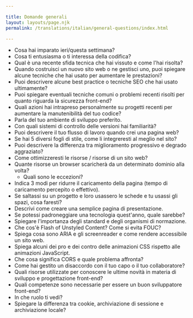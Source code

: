 ```yaml
---

title: Domande generali
layout: layouts/page.njk
permalink: /translations/italian/general-questions/index.html

---
```


*   Cosa hai imparato ieri/questa settimana?
*   Cosa ti entusiasma o ti interessa della codifica?
*   Qual è una recente sfida tecnica che hai vissuto e come l'hai risolta?
*   Quando costruisci un nuovo sito web o ne gestisci uno, puoi spiegare alcune tecniche che hai usato per aumentare le prestazioni?
*   Puoi descrivere alcune best practice o tecniche SEO che hai usato ultimamente?
*   Puoi spiegare eventuali tecniche comuni o problemi recenti risolti per quanto riguarda la sicurezza front-end?
*   Quali azioni hai intrapreso personalmente su progetti recenti per aumentare la manutenibilità del tuo codice?
*   Parla del tuo ambiente di sviluppo preferito.
*   Con quali sistemi di controllo delle versioni hai familiarità?
*   Puoi descrivere il tuo flusso di lavoro quando crei una pagina web?
*   Se hai 5 diversi fogli di stile, come li integreresti al meglio nel sito?
*   Puoi descrivere la differenza tra miglioramento progressivo e degrado aggraziato?
*   Come ottimizzeresti le risorse / risorse di un sito web?
*   Quante risorse un browser scaricherà da un determinato dominio alla volta?
    *   Quali sono le eccezioni?
*   Indica 3 modi per ridurre il caricamento della pagina (tempo di caricamento percepito o effettivo).
*   Se saltassi su un progetto e loro usassero le schede e tu usassi gli spazi, cosa faresti?
*   Descrivi come creare una semplice pagina di presentazione.
*   Se potessi padroneggiare una tecnologia quest'anno, quale sarebbe?
*   Spiegare l'importanza degli standard e degli organismi di normazione.
*   Che cos'è Flash of Unstyled Content? Come si evita FOUC?
*   Spiega cosa sono ARIA e gli screenreader e come rendere accessibile un sito web.
*   Spiega alcuni dei pro e dei contro delle animazioni CSS rispetto alle animazioni JavaScript.
*   Che cosa significa CORS e quale problema affronta?
*   Come hai gestito un disaccordo con il tuo capo o il tuo collaboratore?
*   Quali risorse utilizzate per conoscere le ultime novità in materia di sviluppo e progettazione front-end?
*   Quali competenze sono necessarie per essere un buon sviluppatore front-end?
*   In che ruolo ti vedi?
*   Spiegare la differenza tra cookie, archiviazione di sessione e archiviazione locale?
